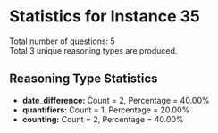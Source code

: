 # Statistics for Instance 35<br/>
Total number of questions: 5<br/>
Total 3 unique reasoning types are produced.<br/>
## Reasoning Type Statistics<br/>
- **date_difference:** Count = 2, Percentage = 40.00%<br/>
- **quantifiers:** Count = 1, Percentage = 20.00%<br/>
- **counting:** Count = 2, Percentage = 40.00%<br/>

